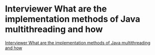 # Interviewer What are the implementation methods of Java multithreading and how
[Interviewer What are the implementation methods of Java multithreading and how](https://aiwithcloud.com/2022/09/19/interviewer_what_are_the_implementation_methods_of_java_multithreading_and_how/)